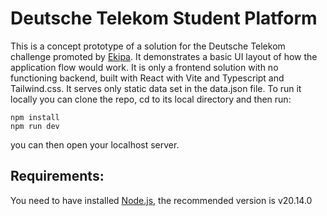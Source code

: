 # Deutsche Telekom Student Platform

This is a concept prototype of a solution for the Deutsche Telekom challenge promoted by [Ekipa](https://app.ekipa.de/challenges/telekom-it/brief).
It demonstrates a basic UI layout of how the application flow would work.
It is only a frontend solution with no functioning backend, built with React with Vite and Typescript and Tailwind.css.
It serves only static data set in the data.json file.
To run it locally you can clone the repo, cd to its local directory and then run:
```
npm install
npm run dev
```
you can then open your localhost server.

## Requirements: 

You need to have installed [Node.js](https://nodejs.org/en), the recommended version is v20.14.0


